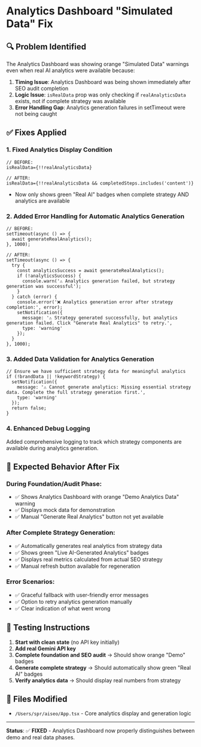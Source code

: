 # Analytics Dashboard "Simulated Data" Fix

## 🔍 Problem Identified
The Analytics Dashboard was showing orange "Simulated Data" warnings even when real AI analytics were available because:

1. **Timing Issue**: Analytics Dashboard was being shown immediately after SEO audit completion
2. **Logic Issue**: `isRealData` prop was only checking if `realAnalyticsData` exists, not if complete strategy was available
3. **Error Handling Gap**: Analytics generation failures in setTimeout were not being caught

## ✅ Fixes Applied

### 1. **Fixed Analytics Display Condition**
```tsx
// BEFORE:
isRealData={!!realAnalyticsData}

// AFTER:
isRealData={!!realAnalyticsData && completedSteps.includes('content')}
```
- Now only shows green "Real AI" badges when complete strategy AND analytics are available

### 2. **Added Error Handling for Automatic Analytics Generation**
```tsx
// BEFORE:
setTimeout(async () => {
  await generateRealAnalytics();
}, 1000);

// AFTER:
setTimeout(async () => {
  try {
    const analyticsSuccess = await generateRealAnalytics();
    if (!analyticsSuccess) {
      console.warn('⚠️ Analytics generation failed, but strategy generation was successful');
    }
  } catch (error) {
    console.error('❌ Analytics generation error after strategy completion:', error);
    setNotification({ 
      message: '⚠️ Strategy generated successfully, but analytics generation failed. Click "Generate Real Analytics" to retry.', 
      type: 'warning' 
    });
  }
}, 1000);
```

### 3. **Added Data Validation for Analytics Generation**
```tsx
// Ensure we have sufficient strategy data for meaningful analytics
if (!brandData || !keywordStrategy) {
  setNotification({ 
    message: '⚠️ Cannot generate analytics: Missing essential strategy data. Complete the full strategy generation first.', 
    type: 'warning' 
  });
  return false;
}
```

### 4. **Enhanced Debug Logging**
Added comprehensive logging to track which strategy components are available during analytics generation.

## 🎯 Expected Behavior After Fix

### **During Foundation/Audit Phase:**
- ✅ Shows Analytics Dashboard with orange "Demo Analytics Data" warning
- ✅ Displays mock data for demonstration
- ✅ Manual "Generate Real Analytics" button not yet available

### **After Complete Strategy Generation:**
- ✅ Automatically generates real analytics from strategy data
- ✅ Shows green "Live AI-Generated Analytics" badges
- ✅ Displays real metrics calculated from actual SEO strategy
- ✅ Manual refresh button available for regeneration

### **Error Scenarios:**
- ✅ Graceful fallback with user-friendly error messages
- ✅ Option to retry analytics generation manually
- ✅ Clear indication of what went wrong

## 🧪 Testing Instructions

1. **Start with clean state** (no API key initially)
2. **Add real Gemini API key**
3. **Complete foundation and SEO audit** → Should show orange "Demo" badges
4. **Generate complete strategy** → Should automatically show green "Real AI" badges
5. **Verify analytics data** → Should display real numbers from strategy

## 📁 Files Modified
- `/Users/spr/aiseo/App.tsx` - Core analytics display and generation logic

---

**Status**: ✅ **FIXED** - Analytics Dashboard now properly distinguishes between demo and real data phases.
